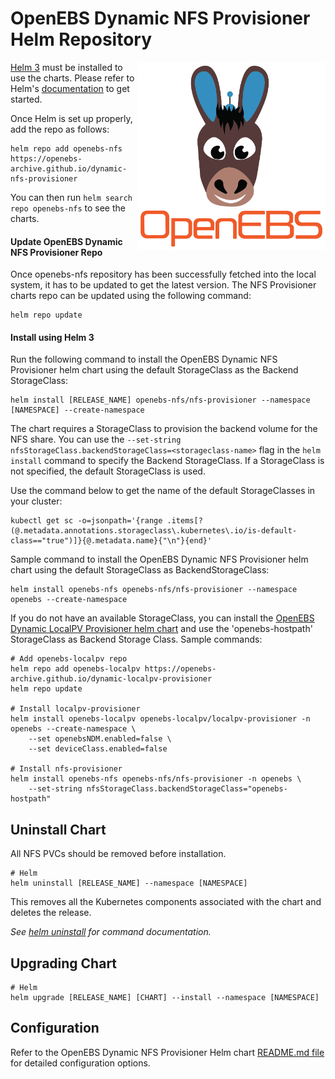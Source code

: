 # OpenEBS Dynamic NFS Provisioner Helm Repository

<img width="300" align="right" alt="OpenEBS Logo" src="https://raw.githubusercontent.com/cncf/artwork/master/projects/openebs/stacked/color/openebs-stacked-color.png" xmlns="http://www.w3.org/1999/html">

[Helm 3](https://helm.sh) must be installed to use the charts.
Please refer to Helm's [documentation](https://helm.sh/docs/) to get started.

Once Helm is set up properly, add the repo as follows:

```console
helm repo add openebs-nfs https://openebs-archive.github.io/dynamic-nfs-provisioner
```

You can then run `helm search repo openebs-nfs` to see the charts.

#### Update OpenEBS Dynamic NFS Provisioner Repo

Once openebs-nfs repository has been successfully fetched into the local system, it has to be updated to get the latest version. The NFS Provisioner charts repo can be updated using the following command:

```console
helm repo update
```

#### Install using Helm 3

Run the following command to install the OpenEBS Dynamic NFS Provisioner helm chart using the default StorageClass as the Backend StorageClass:
```console
helm install [RELEASE_NAME] openebs-nfs/nfs-provisioner --namespace [NAMESPACE] --create-namespace
```

The chart requires a StorageClass to provision the backend volume for the NFS share. You can use the `--set-string nfsStorageClass.backendStorageClass=<storageclass-name>` flag in the `helm install` command to specify the Backend StorageClass. If a StorageClass is not specified, the default StorageClass is used.

Use the command below to get the name of the default StorageClasses in your cluster:

```console
kubectl get sc -o=jsonpath='{range .items[?(@.metadata.annotations.storageclass\.kubernetes\.io/is-default-class=="true")]}{@.metadata.name}{"\n"}{end}'
```

Sample command to install the OpenEBS Dynamic NFS Provisioner helm chart using the default StorageClass as BackendStorageClass:

```console
helm install openebs-nfs openebs-nfs/nfs-provisioner --namespace openebs --create-namespace
```

If you do not have an available StorageClass, you can install the [OpenEBS Dynamic LocalPV Provisioner helm chart](https://openebs-archive.github.io/dynamic-localpv-provisioner) and use the 'openebs-hostpath' StorageClass as Backend Storage Class. Sample commands:
```console
# Add openebs-localpv repo
helm repo add openebs-localpv https://openebs-archive.github.io/dynamic-localpv-provisioner
helm repo update

# Install localpv-provisioner
helm install openebs-localpv openebs-localpv/localpv-provisioner -n openebs --create-namespace \
	--set openebsNDM.enabled=false \
	--set deviceClass.enabled=false

# Install nfs-provisioner
helm install openebs-nfs openebs-nfs/nfs-provisioner -n openebs \
	--set-string nfsStorageClass.backendStorageClass="openebs-hostpath"
```

## Uninstall Chart

All NFS PVCs should be removed before installation.

```console
# Helm
helm uninstall [RELEASE_NAME] --namespace [NAMESPACE]
```

This removes all the Kubernetes components associated with the chart and deletes the release.

_See [helm uninstall](https://helm.sh/docs/helm/helm_uninstall/) for command documentation._

## Upgrading Chart

```console
# Helm
helm upgrade [RELEASE_NAME] [CHART] --install --namespace [NAMESPACE]
```


## Configuration

Refer to the OpenEBS Dynamic NFS Provisioner Helm chart [README.md file](https://github.com/openebs/dynamic-nfs-provisioner/blob/develop/deploy/helm/charts/README.md#configuration) for detailed configuration options.

